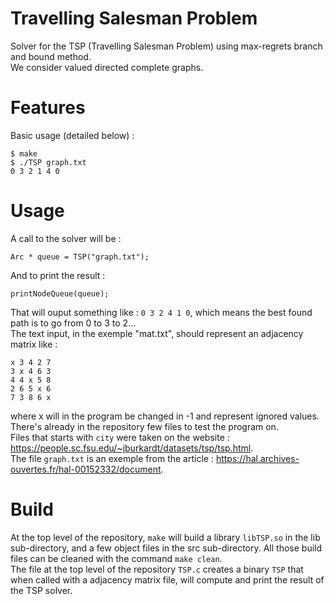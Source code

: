 # Travelling Salesman Problem
Solver for the TSP (Travelling Salesman Problem) using max-regrets branch and bound method.  
We consider valued directed complete graphs.
# Features
Basic usage (detailed below) :  
```
$ make
$ ./TSP graph.txt
0 3 2 1 4 0
```
# Usage
A call to the solver will be :
```
Arc * queue = TSP("graph.txt");
```
And to print the result :
```
printNodeQueue(queue);
```
That will ouput something like :  `0 3 2 4 1 0`, which means the best found path is to go from 0 to 3 to 2...  
The text input, in the exemple "mat.txt", should represent an adjacency matrix like :
```
x 3 4 2 7
3 x 4 6 3
4 4 x 5 8
2 6 5 x 6
7 3 8 6 x
```
where x will in the program be changed in -1 and represent ignored values.  
There's already in the repository few files to test the program on.  
Files that starts with `city` were taken on the website : https://people.sc.fsu.edu/~jburkardt/datasets/tsp/tsp.html.  
The file `graph.txt` is an exemple from the article : https://hal.archives-ouvertes.fr/hal-00152332/document.

# Build
At the top level of the repository, `make` will build a library `libTSP.so` in the lib sub-directory, and a few object files in the src sub-directory. All those build files can be cleaned with the command `make clean`.  
The file at the top level of the repository `TSP.c` creates a binary `TSP` that when called with a adjacency matrix file, will compute and print the result of the TSP solver.